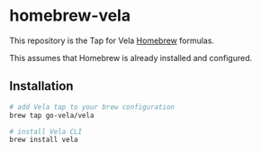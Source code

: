 # homebrew-vela

This repository is the Tap for Vela [Homebrew](https://brew.sh/) formulas.

This assumes that Homebrew is already installed and configured.

## Installation

```sh
# add Vela tap to your brew configuration
brew tap go-vela/vela

# install Vela CLI
brew install vela
```
